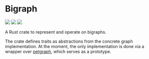 # Bigraph

[![](http://meritbadge.herokuapp.com/bigraph)](https://crates.io/crates/bigraph)
[![](https://docs.rs/bigraph/badge.svg)](https://docs.rs/bigraph)
![](https://github.com/sebschmi/bigraph-rs/workflows/Tests%20and%20Lints/badge.svg?branch=master)

A Rust crate to represent and operate on bigraphs.

The crate defines traits as abstractions from the concrete graph implementation.
At the moment, the only implementation is done via a wrapper over [petgraph](https://crates.io/crates/petgraph), which serves as a prototype.

